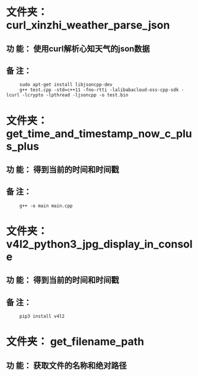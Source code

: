 
# 文件夹： curl_xinzhi_weather_parse_json
## 功  能： 使用curl解析心知天气的json数据 
## 备  注：
         sudo apt-get install libjsoncpp-dev
         g++ test.cpp -std=c++11 -fno-rtti -lalibabacloud-oss-cpp-sdk -lcurl -lcrypto -lpthread -ljsoncpp -o test.bin


# 文件夹： get_time_and_timestamp_now_c_plus_plus
## 功  能： 得到当前的时间和时间戳
## 备  注：
         g++ -o main main.cpp


# 文件夹： v4l2_python3_jpg_display_in_console
## 功  能： 得到当前的时间和时间戳

## 备  注：
         pip3 install v4l2

# 文件夹： get_filename_path
## 功  能： 获取文件的名称和绝对路径

